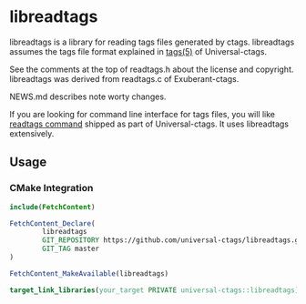# libreadtags
libreadtags is a library for reading tags files generated by ctags.
libreadtags assumes the tags file format explained in [tags(5)](https://docs.ctags.io/en/latest/man/tags.5.html)
of Universal-ctags.

See the comments at the top of readtags.h about the license and copyright.
libreadtags was derived from readtags.c of Exuberant-ctags.

NEWS.md describes note worty changes.

If you are looking for command line interface for tags files,
you will like [readtags command](https://docs.ctags.io/en/latest/man/readtags.1.html)
shipped as part of Universal-ctags. It uses libreadtags extensively.

## Usage

### CMake Integration
```cmake
include(FetchContent)

FetchContent_Declare(
        libreadtags
        GIT_REPOSITORY https://github.com/universal-ctags/libreadtags.git
        GIT_TAG master
)

FetchContent_MakeAvailable(libreadtags)

target_link_libraries(your_target PRIVATE universal-ctags::libreadtags)
```
